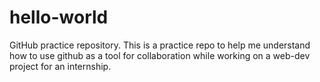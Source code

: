 # hello-world
GitHub practice repository.
This is a practice repo to help me understand how to use github as a tool for collaboration while working on a web-dev project for an internship.
